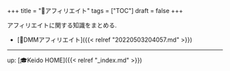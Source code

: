 +++
title = "📂アフィリエイト"
tags = ["TOC"]
draft = false
+++

アフィリエイトに関する知識をまとめる.

-   [📝DMMアフィリエイト]({{< relref "20220503204057.md" >}})

---

up: [🎓Keido HOME]({{< relref "_index.md" >}})
